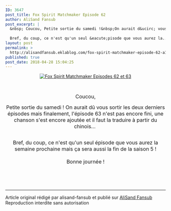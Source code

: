 ```yaml
---
ID: 3647
post_title: Fox Spirit Matchmaker Episode 62
author: AliSand Fansub
post_excerpt: |
  &nbsp; Coucou, Petite sortie du samedi !&nbsp;On aurait d&ucirc; vous sortir les deux derniers &eacute;pisodes mais finalement, l'&eacute;pisode 63 n'est pas encore fini, une chanson s'est encore ajout&eacute;e et il faut la traduire &agrave; partir du chinois...&nbsp;
  
  Bref, du coup, ce n'est qu'un seul &eacute;pisode que vous aurez la...
layout: post
permalink: >
  http://alisandfansub.eklablog.com/fox-spirit-matchmaker-episode-62-a143820572
published: true
post_date: 2018-04-28 15:04:25
---
```

<p style="text-align: center;"><a href="http://ekladata.com/8MQjuQNvqi_NnXfBlY1mGcfKyPo.jpg"><img src="https://united-subs.dearclouds.com/wp-content/uploads/2018/04/4de3d5f8f156e7871b5187ee1b3b995b.jpg" alt="Fox Spirit Matchmaker Episodes 62 et 63"/></a></p>
<p style="text-align: center;">&nbsp;</p>
<p style="text-align: center;"><span style="font-size: 12pt;">Coucou,</span></p>
<p style="text-align: center;"><span style="font-size: 12pt;">Petite sortie du samedi !&nbsp;On aurait d&ucirc; vous sortir les deux derniers &eacute;pisodes mais finalement, l'&eacute;pisode 63 n'est pas encore fini, une chanson s'est encore ajout&eacute;e et il faut la traduire &agrave; partir du chinois...&nbsp;</span><br/><br/></p>
<p style="text-align: center;"><span style="font-size: 12pt;">Bref, du coup, ce n'est qu'un seul &eacute;pisode que vous aurez la semaine prochaine mais &ccedil;a sera aussi la fin de la saison 5 !<br/><br/>Bonne journ&eacute;e !</span></p><br /><br /><br /><hr />Article original rédigé par alisand-fansub et publié sur <a href="http://alisandfansub.eklablog.com/">AliSand Fansub</a> <br /> Reproduction interdite sans autorisation